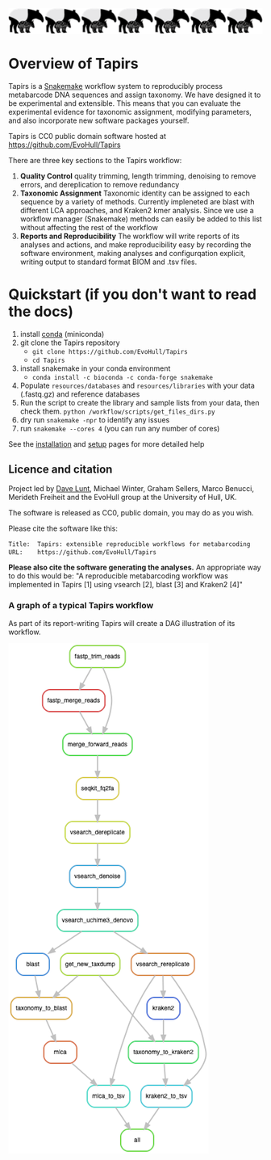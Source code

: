 ![tapirs_logo](./images/tapir_line.png)

# Overview of Tapirs

Tapirs is a [Snakemake](snakemake.readthedocs.io) workflow system to reproducibly process metabarcode DNA sequences and assign taxonomy. We have designed it to be experimental and extensible. This means that you can evaluate the experimental evidence for taxonomic assignment, modifying parameters, and also incorporate new software packages yourself.

Tapirs is CC0 public domain software hosted at https://github.com/EvoHull/Tapirs

There are three key sections to the Tapirs workflow:

1. **Quality Control** quality trimming, length trimming, denoising to remove errors, and dereplication to remove redundancy
2. **Taxonomic Assignment** Taxonomic identity can be assigned to each sequence by a variety of methods. Currently impleneted are blast with different LCA approaches, and Kraken2 kmer analysis. Since we use a workflow manager (Snakemake) methods can easily be added to this list without affecting the rest of the workflow
3. **Reports and Reproducibility** The workflow will write reports of its analyses and actions, and make reproducibility easy by recording the software environment, making analyses and configurqation explicit, writing output to standard format BIOM and .tsv files.

# Quickstart (if you don't want to read the docs)

1. install [conda](https://docs.conda.io/projects/conda/en/latest/user-guide/install/) (miniconda)
2. git clone the Tapirs repository
    - `git clone https://github.com/EvoHull/Tapirs`
    - `cd Tapirs`
3. install snakemake in your conda environment
    - `conda install -c bioconda -c conda-forge snakemake`
4. Populate `resources/databases` and `resources/libraries` with your data (.fastq.gz) and reference databases
5. Run the script to create the library and sample lists from your data, then check them.
`python /workflow/scripts/get_files_dirs.py`
5. dry run `snakemake -npr` to identify any issues
6. run `snakemake --cores 4` (you can run any number of cores)

See the [installation](Setting-up-Tapirs/installation.md) and [setup](Setting-up-Tapirs/setup.md) pages for more detailed help

## Licence and citation

Project led by [Dave Lunt](https://davelunt.net), Michael Winter, Graham Sellers, Marco Benucci, Merideth Freiheit and the EvoHull group at the University of Hull, UK.

The software is released as CC0, public domain, you may do as you wish.

Please cite the software like this:
```
Title:  Tapirs: extensible reproducible workflows for metabarcoding
URL:    https://github.com/EvoHull/Tapirs
```

**Please also cite the software generating the analyses.** An appropriate way to do this would be: "A reproducible metabarcoding workflow was implemented in Tapirs [1] using vsearch [2], blast [3] and Kraken2 [4]"

### A graph of a typical Tapirs workflow
As part of its report-writing Tapirs will create a DAG illustration of its workflow.

![DAG](images/Tapirs_rulegraph.png)
